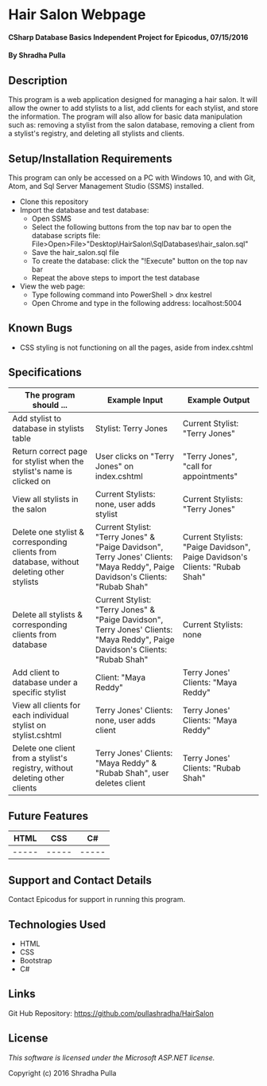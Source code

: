 # Hair Salon Webpage

#### CSharp Database Basics Independent Project for Epicodus, 07/15/2016

#### By Shradha Pulla

## Description

This program is a web application designed for managing a hair salon. It will allow the owner to add stylists to a list, add clients for each stylist, and store the information. The program will also allow for basic data manipulation such as: removing a stylist from the salon database, removing a client from a stylist's registry, and deleting all stylists and clients.

## Setup/Installation Requirements

This program can only be accessed on a PC with Windows 10, and with Git, Atom, and Sql Server Management Studio (SSMS) installed.

* Clone this repository
* Import the database and test database:
  * Open SSMS
  * Select the following buttons from the top nav bar to open the database scripts file: File>Open>File>"Desktop\HairSalon\SqlDatabases\hair_salon.sql"
  * Save the hair_salon.sql file
  * To create the database: click the "!Execute" button on the top nav bar
  * Repeat the above steps to import the test database
* View the web page:
  * Type following command into PowerShell > dnx kestrel
  * Open Chrome and type in the following address: localhost:5004

## Known Bugs

* CSS styling is not functioning on all the pages, aside from index.cshtml

## Specifications

The program should ... | Example Input | Example Output
----- | ----- | -----
Add stylist to database in stylists table | Stylist: Terry Jones | Current Stylist: "Terry Jones"
Return correct page for stylist when the stylist's name is clicked on | User clicks on "Terry Jones" on index.cshtml | "Terry Jones", "call for appointments"
View all stylists in the salon | Current Stylists: none, user adds stylist| Current Stylists: "Terry Jones"
Delete one stylist & corresponding clients from database, without deleting other stylists | Current Stylist: "Terry Jones" & "Paige Davidson", Terry Jones' Clients: "Maya Reddy", Paige Davidson's Clients: "Rubab Shah" | Current Stylists: "Paige Davidson", Paige Davidson's Clients: "Rubab Shah"
Delete all stylists & corresponding clients from database | Current Stylist: "Terry Jones" & "Paige Davidson", Terry Jones' Clients: "Maya Reddy", Paige Davidson's Clients: "Rubab Shah" | Current Stylists: none
Add client to database under a specific stylist | Client: "Maya Reddy" | Terry Jones' Clients: "Maya Reddy"
View all clients for each individual stylist on stylist.cshtml | Terry Jones' Clients: none, user adds client | Terry Jones' Clients: "Maya Reddy"
Delete one client from a stylist's registry, without deleting other clients | Terry Jones' Clients: "Maya Reddy" & "Rubab Shah", user deletes client| Terry Jones' Clients: "Rubab Shah"

## Future Features

HTML | CSS | C#
----- | ----- | -----
----- | ----- | -----

## Support and Contact Details

Contact Epicodus for support in running this program.

## Technologies Used

* HTML
* CSS
* Bootstrap
* C#

## Links

Git Hub Repository: https://github.com/pullashradha/HairSalon

## License

*This software is licensed under the Microsoft ASP.NET license.*

Copyright (c) 2016 Shradha Pulla

